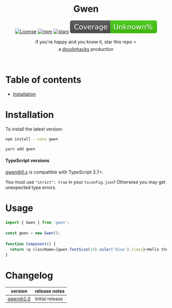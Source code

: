 <h1 align="center">Gwen</h1>
<p align="center">
  <a href="https://opensource.org/licenses/MIT" rel="nofollow"><img src="https://img.shields.io/github/license/vriad/gwen" alt="License"></a>
  <a href="https://www.npmjs.com/package/gwen" rel="nofollow"><img src="https://img.shields.io/npm/dw/gwen.svg" alt="npm"></a>
  <a href="https://www.npmjs.com/package/gwen" rel="nofollow"><img src="https://img.shields.io/github/stars/vriad/gwen" alt="stars"></a>
  <a href="./src/__tests__" rel="nofollow"><img src="./coverage.svg" alt="coverage"></a>
</p>
<p align="center">
if you're happy and you know it, star this repo ⭐
<br/>
a <a href="https://twitter.com/colinhacks" target="_blank">@colinhacks</a> production
</p>

<br/>

# Table of contents

- [Installation](#installation)

# Installation

To install the latest version:

```sh
npm install --save gwen
```

```sh
yarn add gwen
```

#### TypeScript versions

gwen@0.x is compatible with TypeScript 3.7+.

You must use `"strict": true` in your `tsconfig.json`! Otherwise you may get unexpected type errors.

# Usage

```ts
import { Gwen } from 'gwen';

const gwen = new Gwen();

function Component() {
  return <p className={gwen.fontSize(14).color('blue').class}>Hello there</p>;
}
```

# Changelog

| version  | release notes   |
| -------- | --------------- |
| gwen@1.0 | Initial release |
